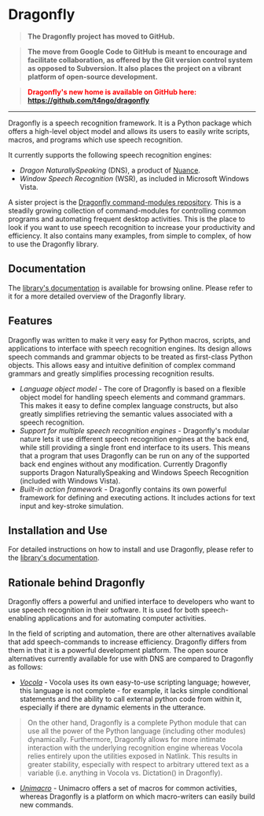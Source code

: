 # Dragonfly #

> <font color='red' size='large'><b>
<blockquote>The Dragonfly project has moved to GitHub.</blockquote>

<blockquote>The move from Google Code to GitHub is meant to encourage and facilitate collaboration, as offered by the Git version control system as opposed to Subversion. It also places the project on a vibrant platform of open-source development.</blockquote>

<blockquote>Dragonfly's new home is available on GitHub here:<br>
<a href='https://github.com/t4ngo/dragonfly'>https://github.com/t4ngo/dragonfly</a>
</b></font></blockquote>


---


Dragonfly is a speech recognition framework.  It is a Python
package which offers a high-level object model and allows its
users to easily write scripts, macros, and programs which use
speech recognition.

It currently supports the following speech recognition engines:
  * _Dragon NaturallySpeaking_ (DNS), a product of [Nuance](http://www.nuance.com/).
  * _Window Speech Recognition_ (WSR), as included in Microsoft Windows Vista.

A sister project is the [Dragonfly command-modules repository](http://dragonfly-modules.googlecode.com/svn/trunk/command-modules/documentation/index.html).  This is a steadily growing collection of command-modules for controlling common programs and automating frequent desktop activities.  This is the place to look if you want to use speech recognition to increase your productivity and efficiency.  It also contains many examples, from simple to complex, of how to use the Dragonfly library.

## Documentation ##

The [library's documentation](http://packages.python.org/dragonfly/) is available for browsing online. Please refer to it for a more detailed overview of the Dragonfly library.


## Features ##

Dragonfly was written to make it very easy for Python macros,
scripts, and applications to interface with speech recognition
engines.  Its design allows speech commands and grammar objects
to be treated as first-class Python objects.  This allows easy
and intuitive definition of complex command grammars and greatly
simplifies processing recognition results.

  * _Language object model_ - The core of Dragonfly is based on a flexible object model for handling speech elements and command grammars.  This makes it easy to define complex language constructs, but also greatly simplifies retrieving the semantic values associated with a speech recognition.
  * _Support for multiple speech recognition engines_ - Dragonfly's modular nature lets it use different speech recognition engines at the back end, while still providing a single front end interface to its users.  This means that a program that uses Dragonfly can be run on any of the supported back end engines without any modification. Currently Dragonfly supports Dragon NaturallySpeaking and Windows Speech Recognition (included with Windows Vista).
  * _Built-in action framework_ - Dragonfly contains its own powerful framework for defining and executing actions.  It includes actions for text input and key-stroke simulation.


## Installation and Use ##

For detailed instructions on how to install and use Dragonfly, please refer to the [library's documentation](http://packages.python.org/dragonfly/).


## Rationale behind Dragonfly ##

Dragonfly offers a powerful and unified interface to developers
who want to use speech recognition in their software.  It is
used for both speech-enabling applications and for automating
computer activities.

In the field of scripting and automation, there are other
alternatives available that add speech-commands to increase
efficiency.  Dragonfly differs from them in that it is a
powerful development platform.  The open source alternatives
currently available for use with DNS are compared to Dragonfly
as follows:

  * _[Vocola](http://vocola.net/)_ - Vocola uses its own easy-to-use scripting language; however, this language is not complete - for example, it lacks simple conditional statements and the ability to call external python code from within it,  especially if there are dynamic elements in the utterance.

> On the other  hand, Dragonfly is a complete Python module that can use all the power  of the Python language (including other modules) dynamically.  Furthermore, Dragonfly allows for more intimate interaction with the  underlying recognition engine whereas Vocola relies entirely upon the  utilities exposed in Natlink. This results in greater stability,  especially with respect to arbitrary uttered text as a variable (i.e. anything in Vocola vs. Dictation() in Dragonfly).
  * _[Unimacro](http://qh.antenna.nl/unimacro/index.html)_ - Unimacro offers a set of macros for common activities, whereas Dragonfly is a platform on which macro-writers can easily build new commands.